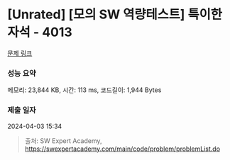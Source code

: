 # [Unrated] [모의 SW 역량테스트] 특이한 자석 - 4013 

[문제 링크](https://swexpertacademy.com/main/code/problem/problemDetail.do?contestProbId=AWIeV9sKkcoDFAVH) 

### 성능 요약

메모리: 23,844 KB, 시간: 113 ms, 코드길이: 1,944 Bytes

### 제출 일자

2024-04-03 15:34



> 출처: SW Expert Academy, https://swexpertacademy.com/main/code/problem/problemList.do